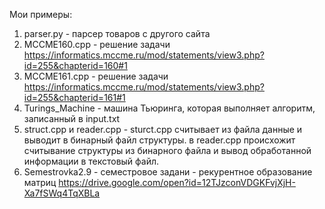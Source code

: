 Мои примеры:
  1. parser.py - парсер товаров с другого сайта
  2. MCCME160.cpp - решение задачи https://informatics.mccme.ru/mod/statements/view3.php?id=255&chapterid=160#1
  3. MCCME161.cpp - решение задачи https://informatics.mccme.ru/mod/statements/view3.php?id=255&chapterid=161#1
  4. Turings_Machine - машина Тьюринга, которая выполняет алгоритм, записанный в input.txt
  5. struct.cpp и reader.cpp - sturct.cpp считывает из файла данные и выводит в бинарный файл структуры. в reader.cpp происхожит считывание структуры из бинарного файла и вывод обработанной информации в текстовый файл.
  6. Semestrovka2.9 - семестровое задани - рекурентное образование матриц https://drive.google.com/open?id=12TJzconVDGKFvjXjH-Xa7fSWq4TqXBLa
